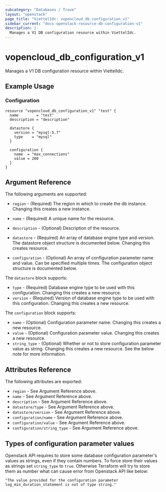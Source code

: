 ```yaml
---
subcategory: "Databases / Trove"
layout: "openstack"
page_title: "ViettelIdc: vopencloud_db_configuration_v1"
sidebar_current: "docs-openstack-resource-db-configuration-v1"
description: |-
  Manages a V1 DB configuration resource within ViettelIdc.
---
```


# vopencloud\_db\_configuration\_v1

Manages a V1 DB configuration resource within ViettelIdc.

## Example Usage

### Configuration

```hcl
resource "vopencloud_db_configuration_v1" "test" {
  name        = "test"
  description = "description"

  datastore {
    version = "mysql-5.7"
    type    = "mysql"
  }

  configuration {
    name  = "max_connections"
    value = 200
  }
}
```

## Argument Reference

The following arguments are supported:

* `region` - (Required) The region in which to create the db instance. Changing this
    creates a new instance.

* `name` - (Required) A unique name for the resource.

* `description` - (Optional) Description of the resource.

* `datastore` - (Required) An array of database engine type and version. The datastore
    object structure is documented below. Changing this creates resource.

* `configuration` - (Optional) An array of configuration parameter name and value. Can be specified multiple times. The configuration object structure is documented below.

The `datastore` block supports:

* `type` - (Required) Database engine type to be used with this configuration. Changing this creates a new resource.
* `version` - (Required) Version of database engine type to be used with this configuration. Changing this creates a new resource.

The `configuration` block supports:

* `name` - (Optional) Configuration parameter name. Changing this creates a new resource.
* `value` - (Optional) Configuration parameter value. Changing this creates a new resource.
* `string_type` - (Optional) Whether or not to store configuration parameter value as string. Changing this creates a new resource. See the below note for more information.


## Attributes Reference

The following attributes are exported:

* `region` - See Argument Reference above.
* `name` - See Argument Reference above.
* `description` - See Argument Reference above.
* `datastore/type` - See Argument Reference above.
* `datastore/version` - See Argument Reference above.
* `configuration/name` - See Argument Reference above.
* `configuration/value` - See Argument Reference above.
* `configuration/string_type` - See Argument Reference above.

## Types of configuration parameter values

Openstack API requires to store some database configuration parameter's values as strings, even if they contain numbers.
To force store their values as strings set `string_type` to `true`. Otherwise Terraform will try to store them as number what can cause error from Openstack API like below:
```
"The value provided for the configuration parameter log_min_duration_statement is not of type string."
```
